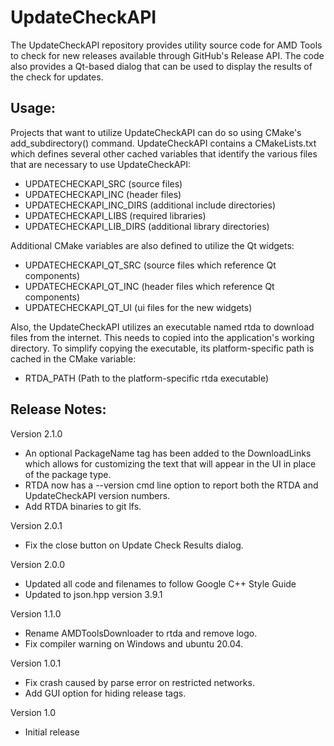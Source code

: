 # UpdateCheckAPI
The UpdateCheckAPI repository provides utility source code for AMD Tools to check for new releases available through GitHub's Release API. The code also provides a Qt-based dialog that can be used to display the results of the check for updates.

## Usage:
Projects that want to utilize UpdateCheckAPI can do so using CMake's add_subdirectory(<path to UpdateCheckAPI>) command. UpdateCheckAPI contains a CMakeLists.txt which defines several other cached variables that identify the various files that are necessary to use UpdateCheckAPI:
* UPDATECHECKAPI_SRC (source files)
* UPDATECHECKAPI_INC (header files)
* UPDATECHECKAPI_INC_DIRS (additional include directories)
* UPDATECHECKAPI_LIBS (required libraries)
* UPDATECHECKAPI_LIB_DIRS (additional library directories)

Additional CMake variables are also defined to utilize the Qt widgets:
* UPDATECHECKAPI_QT_SRC (source files which reference Qt components)
* UPDATECHECKAPI_QT_INC (header files which reference Qt components)
* UPDATECHECKAPI_QT_UI (ui files for the new widgets)

Also, the UpdateCheckAPI utilizes an executable named rtda to download files from the internet. This needs to copied into the application's working directory. To simplify copying the executable, its platform-specific path is cached in the CMake variable:
* RTDA_PATH (Path to the platform-specific rtda executable)

## Release Notes:
Version 2.1.0
* An optional PackageName tag has been added to the DownloadLinks which allows for customizing the text that will appear in the UI in place of the package type.
* RTDA now has a --version cmd line option to report both the RTDA and UpdateCheckAPI version numbers.
* Add RTDA binaries to git lfs.

Version 2.0.1
* Fix the close button on Update Check Results dialog.

Version 2.0.0
* Updated all code and filenames to follow Google C++ Style Guide
* Updated to json.hpp version 3.9.1

Version 1.1.0
* Rename AMDToolsDownloader to rtda and remove logo.
* Fix compiler warning on Windows and ubuntu 20.04.

Version 1.0.1
* Fix crash caused by parse error on restricted networks.
* Add GUI option for hiding release tags.

Version 1.0
* Initial release

